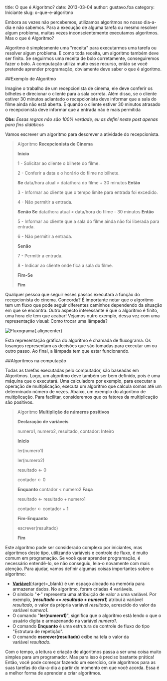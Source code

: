 title: O que é Algoritmo?
date: 2013-03-04
author: gustavo.foa
category: Iniciante
slug: o-que-e-algoritmo

Embora as vezes não percebemos, utilizamos algoritmos no nosso dia-a-dia
e não sabemos. Para a execução de alguma tarefa ou mesmo resolver algum
problema, muitas vezes inconscientemente executamos algoritmos. Mas o
que é Algoritmo?

Algoritmo é simplesmente uma "receita" para executarmos uma
tarefa ou resolver algum problema. E como toda receita, um algoritmo
também deve ser finito. Se seguirmos uma receita de bolo corretamente,
conseguiremos fazer o bolo. A computação utiliza muito esse recurso,
então se você pretende aprender programação, obviamente deve saber o que
é algoritmo.

##Exemplo de Algoritmo

Imagine o trabalho de um recepcionista de cinema, ele deve conferir os
bilhetes e direcionar o cliente para a sala correta. Além disso, se o
cliente estiver 30 minutos adiantado o recepcionista deve informar que a
sala do filme ainda não está aberta. E quando o cliente estiver 30
minutos atrasado o recepcionista deve informar que a entrada não é mais
permitida

**Obs**: *Essas regras não são 100% verdade, eu as defini neste
post apenas para fins didáticos*

Vamos escrever um algoritmo para descrever a atividade do recepcionista.

> Algoritmo **Recepcionista de Cinema**
>
> **Inicio**
>
> 1 - Solicitar ao cliente o bilhete do filme.
>
> 2 - Conferir a data e o horário do filme no bilhete.
>
> **Se** data/hora atual &gt; data/hora do filme + 30 minutos **Então**
>
> 3 - Informar ao cliente que o tempo limite para entrada foi excedido.
>
> 4 - Não permitir a entrada.
>
> **Senão Se** data/hora atual &lt; data/hora do filme - 30
> minutos **Então**
>
> 5 - Informar ao cliente que a sala do filme ainda não foi liberada
> para entrada.
>
> 6 - Não permitir a entrada.
>
> **Senão**
>
> 7 - Permitir a entrada.
>
> 8 - Indicar ao cliente onde fica a sala do filme.
>
> **Fim-Se**
>
> **Fim**

Qualquer pessoa que seguir esses passos executará a função do
recepcionista do cinema. Concorda? É importante notar que o algoritmo
tem um fluxo que pode seguir diferentes caminhos dependendo da situação
em que se encontra. Outro aspecto interessante é que o algoritmo é
finito, uma hora ele tem que acabar! Vejamos outro exemplo, dessa vez
com uma representação visual: Como trocar uma lâmpada?

![Fluxograma](/images/o-que-e-algoritmo/Fluxograma.gif "Algoritmo"){.aligncenter}

Esta representação gráfica do algoritmo é chamada de fluxograma. Os
losangos representam as decisões que são tomadas para executar um ou
outro passo. Ao final, a lâmpada tem que estar funcionando.

##Algoritmos na computação

Todas as tarefas executadas pelo computador, são baseadas em Algoritmos.
Logo, um algoritmo deve também ser bem definido, pois é uma máquina que
o executará. Uma calculadora por exemplo, para executar a operação de
multiplicação, executa um algoritmo que calcula somas até um determinado
número de vezes. Abaixo, um exemplo do algoritmo de multiplicação. Para
facilitar, consideremos que os fatores da multiplicação são positivos.

> Algoritmo **Multiplição de números positivos**
>
> **Declaração de variáveis**
>
> numero1, numero2, resultado, contador: Inteiro
>
> **Inicio**
>
> ler(numero1)
>
> ler(numero2)
>
> resultado &lt;- 0
>
> contador &lt;- 0
>
> **Enquanto** contador &lt; numero2 **Faça**
>
> resultado &lt;- resultado + numero1
>
> contador &lt;- contador + 1
>
> **Fim-Enquanto**
>
> escrever(resultado)
>
> **Fim**

Este algoritmo pode ser considerado complexo por iniciantes, mas
algoritmos deste tipo, utilizando variáveis e controle de fluxo, é muito
comum em programação. Se você quer aprender programação, é necessário
entendê-lo, se não conseguiu, leia-o novamente com mais atenção. Para
ajudar, vamos definir algumas coisas importantes sobre o algoritmo:

-   <span
    style="line-height: 13px;">[**Variável**](http://www.dicasdeprogramacao.com.br/o-que-e-variavel-e-constante/ "O que é variável e constante?"){:target=\_blank}
    é um espaço alocado na memória para armazenar dados. No algoritmo,
    foram criadas 4 variáveis.</span>
-   O símbolo "**&lt;-**" representa uma atribuição de valor a
    uma variável. Por exemplo, (***resultado &lt;= resultado +
    numero1***) atribui à variável *resultado*, o valor da própria
    variável *resultado*, acrescido do valor da variável *numero1*.
-   O comando "**ler(numero1)**", significa que o algoritmo está lendo o
    que o usuário digita e armazenando na variável *numero1*.
-   O comando **Enquanto** é uma estrutura de controle de fluxo do tipo
    "Estrutura de repetição".
-   O comando **escrever(resultado)** exibe na tela o valor da
    variável *resultado.*

Com o tempo, a leitura e criação de algoritmos passa a ser uma coisa
muito simples para um programador. Mas para isso é preciso bastante
prática! Então, você pode começar fazendo um exercício, crie algoritmos
para as suas tarefas do dia-a-dia a partir do momento em que você
acorda. Essa é a melhor forma de aprender a criar algoritmos.
